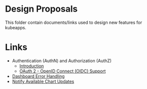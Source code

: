 # Design Proposals

This folder contain documents/links used to design new features for kubeapps.

# Links

- Authentication (AuthN) and Authorization (AuthZ)
    - [Introduction](./authentication-and-authorization.md)
    - [OAuth 2 - OpenID Connect (OIDC) Support](https://docs.google.com/document/d/1YZzLtIbS2copQJgspFiMd0eAhpyt8u19MUSDEvH2X4g)
- [Dashboard Error Handling](./dashboard/error-handling/error-handling.md)
- [Notify Available Chart Updates](https://docs.google.com/document/d/1oG9nerd5CurWSIwH33kKCsOCtkSFMgcm8SuTJyuSnxs/)
